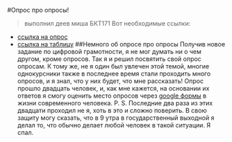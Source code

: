 #Опрос про опросы!
> выполнил деев миша БКТ171
Вот необходимые ссылки:
- [ссылка на опрос](https://docs.google.com/forms/d/1LKZyJayxUXtHKh9v3cz8JAwZQeyvYVlsX5vkQUnkAVY/edit?usp=sharing)
- [ссылка на таблицу](https://docs.google.com/spreadsheets/d/1ZM7GbxzmN6SudtQGZls4v-VrHIIoDAnKGk0WTgWlf0A/edit?usp=sharing)
##Немного об опросе про опросы
Получив новое задание по цифровой грамотности, я не мог думать ни о чем другом, кроме опросов. Так я и решил посвятить свой опрос опросам. К тому же, не я один был увлечен этой темой, многие однокурсники также в последнее время стали проходить много опросов, и я знал, что у них будет, что мне рассказать! Опрос прошло двадцать человек, и, как мне кажется, на основании их ответов я смогу оценить место опросов через [google формы](https://www.google.ru/intl/ru/forms/about/) в жизни современного человека.
P. S. Последние два раза из этих двадцати проходил не я, хоть в это и сложно поверить. В свою защиту могу сказать, что в 9 утра в государственный выходной я делал то, что обычно делает любой человек в такой ситуации. Я спал.
